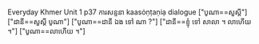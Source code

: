 
Everyday Khmer Unit 1 p37
ការសន្ទនា kaasȯṇṭaṇiạ dialogue
["បូណា==សួស្ដី"]
["ដានី==សួស្ដី បូណា"]
["បូណា==ដានី ឯង ទៅ ណា ?"]
["ដានី==ខ្ញុំ ទៅ សាលា ។ លាហើយ ។"]
["បូណា==លាហើយ ។"]